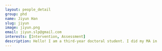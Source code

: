 ```yaml
---
layout: people_detail
group: phd
name: Jiyun Han
slug: jiyun
image: jiyun.png
email: jiyun.slp@gmail.com
interests: [Intervention, Assessment]
description: Hello! I am a third-year doctoral student. I did my MA in communication disorders at Ewha and BA in linguistics at Univ. of Maryland, College Park. My research interests include the effect of language intervention and predictability of language growth in culturally and linguistically diverse children. 
---
```

